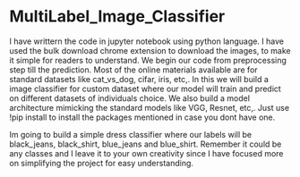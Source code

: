 # MultiLabel_Image_Classifier
I have writtern the code in jupyter notebook using python language. I have used the bulk download chrome extension to download the images, to make it simple for readers to understand. We begin our code from preprocessing step till the prediction.
Most of the online materials available are for standard datasets like cat_vs_dog, cifar, iris, etc,. In this we will build a image classifier for custom dataset where our model will train and predict on different datasets of individuals choice. 
We also build a model architecture mimicking the standard models like VGG, Resnet, etc,.
Just use !pip install to install the packages mentioned in case you dont have one.

Im going to build a simple dress classifier where our labels will be black_jeans, black_shirt, blue_jeans and blue_shirt. Remember it could be any classes and I leave it to your own creativity
since I have focused more on simplifying the project for easy understanding. 
